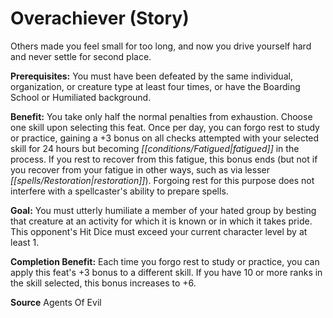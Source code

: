 ﻿---
cssclass: [feats]

---
# Overachiever (Story)

Others made you feel small for too long, and now you drive yourself hard and never settle for second place.

**Prerequisites:** You must have been defeated by the same individual, organization, or creature type at least four times, or have the Boarding School or Humiliated background.

**Benefit:** You take only half the normal penalties from exhaustion. Choose one skill upon selecting this feat. Once per day, you can forgo rest to study or practice, gaining a +3 bonus on all checks attempted with your selected skill for 24 hours but becoming _[[conditions/Fatigued|fatigued]]_ in the process. If you rest to recover from this fatigue, this bonus ends (but not if you recover from your fatigue in other ways, such as via lesser _[[spells/Restoration|restoration]]_). Forgoing rest for this purpose does not interfere with a spellcaster's ability to prepare spells.

**Goal:** You must utterly humiliate a member of your hated group by besting that creature at an activity for which it is known or in which it takes pride. This opponent's Hit Dice must exceed your current character level by at least 1.

**Completion Benefit:** Each time you forgo rest to study or practice, you can apply this feat's +3 bonus to a different skill. If you have 10 or more ranks in the skill selected, this bonus increases to +6.

**Source** Agents Of Evil
